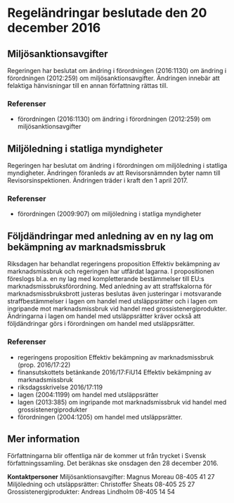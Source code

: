 # Regeländringar beslutade den 20 december 2016

## Miljösanktionsavgifter

Regeringen har beslutat om ändring i förordningen (2016:1130) om ändring i förordningen (2012:259) om miljösanktionsavgifter. Ändringen innebär att felaktiga hänvisningar till en annan författning rättas till.

### Referenser

* förordningen (2016:1130) om ändring i förordningen (2012:259) om miljösanktionsavgifter

## Miljöledning i statliga myndigheter

Regeringen har beslutat om ändring i förordningen om miljöledning i statliga myndigheter. Ändringen föranleds av att Revisorsnämnden byter namn till Revisorsinspektionen. Ändringen träder i kraft den 1 april 2017.

### Referenser

* förordningen (2009:907) om miljöledning i statliga myndigheter

## Följdändringar med anledning av en ny lag om bekämpning av marknadsmissbruk

Riksdagen har behandlat regeringens proposition Effektiv bekämpning av marknadsmissbruk och regeringen har utfärdat lagarna. I propositionen föreslogs bl.a. en ny lag med kompletterande bestämmelser till EU:s marknadsmissbruksförordning. Med anledning av att straffskalorna för marknadsmissbruksbrott justeras beslutas även justeringar i motsvarande straffbestämmelser i lagen om handel med utsläppsrätter och i lagen om ingripande mot marknadsmissbruk vid handel med grossistenergiprodukter. Ändringarna i lagen om handel med utsläppsrätter kräver också att följdändringar görs i förordningen om handel med utsläppsrätter.

### Referenser

* regeringens proposition Effektiv bekämpning av marknadsmissbruk (prop. 2016/17:22)
* finansutskottets betänkande 2016/17:FiU14 Effektiv bekämpning av marknadsmissbruk
* riksdagsskrivelse 2016/17:119
* lagen (2004:1199) om handel med utsläppsrätter
* lagen (2013:385) om ingripande mot marknadsmissbruk vid handel med grossistenergiprodukter
* förordningen (2004:1205) om handel med utsläppsrätter.

## Mer information

Författningarna blir offentliga när de kommer ut från trycket i Svensk författningssamling. Det beräknas ske onsdagen den 28 december 2016.

**Kontaktpersoner**
Miljösanktionsavgifter: Magnus Moreau 08-405 41 27
Miljöledning och utsläppsrätter: Christoffer Sheats 08-405 25 27
Grossistenergiprodukter: Andreas Lindholm 08-405 14 54
